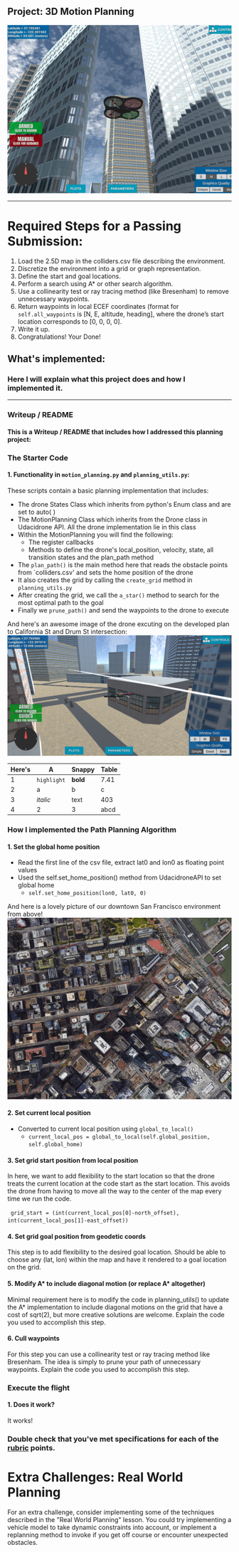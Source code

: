 ## Project: 3D Motion Planning
![Quad Image](./misc/enroute.png)

---


# Required Steps for a Passing Submission:
1. Load the 2.5D map in the colliders.csv file describing the environment.
2. Discretize the environment into a grid or graph representation.
3. Define the start and goal locations.
4. Perform a search using A* or other search algorithm.
5. Use a collinearity test or ray tracing method (like Bresenham) to remove unnecessary waypoints.
6. Return waypoints in local ECEF coordinates (format for `self.all_waypoints` is [N, E, altitude, heading], where the drone’s start location corresponds to [0, 0, 0, 0].
7. Write it up.
8. Congratulations!  Your Done!

## What's implemented:
### Here I will explain what this project does and how I implemented it.   

---
### Writeup / README

#### This is a Writeup / README that includes how I addressed this planning project:


### The Starter Code

#### 1.  Functionality in `motion_planning.py` and `planning_utils.py`:
These scripts contain a basic planning implementation that includes:
 - The drone States Class which inherits from python's Enum class and are set to auto( )
 - The MotionPlanning Class which inherits from the Drone class in Udacidrone API. All the drone implementation lie in this class
 - Within the MotionPlanning you will find the following:
    - The register callbacks
    - Methods to define the drone's local_position, velocity, state, all transition states and the plan_path method
 - The `plan_path()` is the main method here that reads the obstacle points from `colliders.csv' and sets the home position of the drone
 - It also creates the grid by calling the `create_grid` method in `planning_utils.py`
 - After creating the grid, we call the `a_star()` method to search for the most optimal path to the goal
 - Finally we `prune_path()` and send the waypoints to the drone to execute
 
And here's an awesome image of the drone excuting on the developed plan to California St and Drum St intersection: 
![Top Down View](./misc/california_drum_st.png)

Here's | A | Snappy | Table
--- | --- | --- | ---
1 | `highlight` | **bold** | 7.41
2 | a | b | c
3 | *italic* | text | 403
4 | 2 | 3 | abcd

### How I implemented the Path Planning Algorithm

#### 1. Set the global home position
- Read the first line of the csv file, extract lat0 and lon0 as floating point values
- Used the self.set_home_position() method from UdacidroneAPI to set global home
    - `self.set_home_position(lon0, lat0, 0)`


And here is a lovely picture of our downtown San Francisco environment from above!
![Map of SF](./misc/map.png)

#### 2. Set current local position
- Converted to current local position using `global_to_local()`
    - `current_local_pos = global_to_local(self.global_position, self.global_home)`

#### 3. Set grid start position from local position
In here, we want to add flexibility to the start location so that the drone treats the current location at the code start as the start location. This avoids the drone from having to move all the way to the center of the map every time we run the code.

` grid_start = (int(current_local_pos[0]-north_offset), int(current_local_pos[1]-east_offset))`

#### 4. Set grid goal position from geodetic coords
This step is to add flexibility to the desired goal location. Should be able to choose any (lat, lon) within the map and have it rendered to a goal location on the grid.

#### 5. Modify A* to include diagonal motion (or replace A* altogether)
Minimal requirement here is to modify the code in planning_utils() to update the A* implementation to include diagonal motions on the grid that have a cost of sqrt(2), but more creative solutions are welcome. Explain the code you used to accomplish this step.

#### 6. Cull waypoints 
For this step you can use a collinearity test or ray tracing method like Bresenham. The idea is simply to prune your path of unnecessary waypoints. Explain the code you used to accomplish this step.



### Execute the flight
#### 1. Does it work?
It works!

### Double check that you've met specifications for each of the [rubric](https://review.udacity.com/#!/rubrics/1534/view) points.
  
# Extra Challenges: Real World Planning

For an extra challenge, consider implementing some of the techniques described in the "Real World Planning" lesson. You could try implementing a vehicle model to take dynamic constraints into account, or implement a replanning method to invoke if you get off course or encounter unexpected obstacles.


